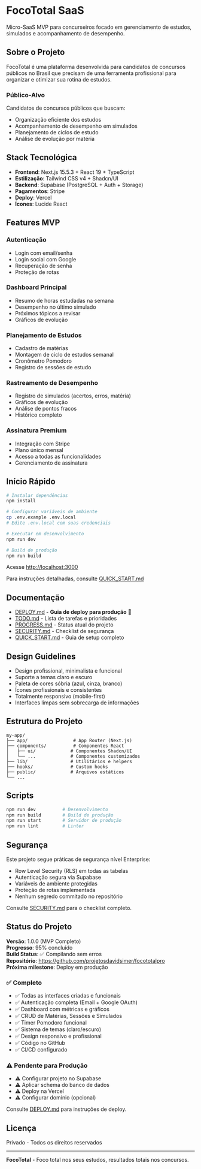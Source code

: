 # FocoTotal SaaS

Micro-SaaS MVP para concurseiros focado em gerenciamento de estudos, simulados e acompanhamento de desempenho.

## Sobre o Projeto

FocoTotal é uma plataforma desenvolvida para candidatos de concursos públicos no Brasil que precisam de uma ferramenta profissional para organizar e otimizar sua rotina de estudos.

### Público-Alvo
Candidatos de concursos públicos que buscam:
- Organização eficiente dos estudos
- Acompanhamento de desempenho em simulados
- Planejamento de ciclos de estudo
- Análise de evolução por matéria

## Stack Tecnológica

- **Frontend**: Next.js 15.5.3 + React 19 + TypeScript
- **Estilização**: Tailwind CSS v4 + Shadcn/UI
- **Backend**: Supabase (PostgreSQL + Auth + Storage)
- **Pagamentos**: Stripe
- **Deploy**: Vercel
- **Ícones**: Lucide React

## Features MVP

### Autenticação
- Login com email/senha
- Login social com Google
- Recuperação de senha
- Proteção de rotas

### Dashboard Principal
- Resumo de horas estudadas na semana
- Desempenho no último simulado
- Próximos tópicos a revisar
- Gráficos de evolução

### Planejamento de Estudos
- Cadastro de matérias
- Montagem de ciclo de estudos semanal
- Cronômetro Pomodoro
- Registro de sessões de estudo

### Rastreamento de Desempenho
- Registro de simulados (acertos, erros, matéria)
- Gráficos de evolução
- Análise de pontos fracos
- Histórico completo

### Assinatura Premium
- Integração com Stripe
- Plano único mensal
- Acesso a todas as funcionalidades
- Gerenciamento de assinatura

## Início Rápido

```bash
# Instalar dependências
npm install

# Configurar variáveis de ambiente
cp .env.example .env.local
# Edite .env.local com suas credenciais

# Executar em desenvolvimento
npm run dev

# Build de produção
npm run build
```

Acesse [http://localhost:3000](http://localhost:3000)

Para instruções detalhadas, consulte [QUICK_START.md](./QUICK_START.md)

## Documentação

- [DEPLOY.md](./DEPLOY.md) - **Guia de deploy para produção** 🚀
- [TODO.md](./TODO.md) - Lista de tarefas e prioridades
- [PROGRESS.md](./PROGRESS.md) - Status atual do projeto
- [SECURITY.md](./SECURITY.md) - Checklist de segurança
- [QUICK_START.md](./QUICK_START.md) - Guia de setup completo

## Design Guidelines

- Design profissional, minimalista e funcional
- Suporte a temas claro e escuro
- Paleta de cores sóbria (azul, cinza, branco)
- Ícones profissionais e consistentes
- Totalmente responsivo (mobile-first)
- Interfaces limpas sem sobrecarga de informações

## Estrutura do Projeto

```
my-app/
├── app/                 # App Router (Next.js)
├── components/          # Componentes React
│   ├── ui/             # Componentes Shadcn/UI
│   └── ...             # Componentes customizados
├── lib/                # Utilitários e helpers
├── hooks/              # Custom hooks
├── public/             # Arquivos estáticos
└── ...
```

## Scripts

```bash
npm run dev          # Desenvolvimento
npm run build        # Build de produção
npm run start        # Servidor de produção
npm run lint         # Linter
```

## Segurança

Este projeto segue práticas de segurança nível Enterprise:
- Row Level Security (RLS) em todas as tabelas
- Autenticação segura via Supabase
- Variáveis de ambiente protegidas
- Proteção de rotas implementada
- Nenhum segredo commitado no repositório

Consulte [SECURITY.md](./SECURITY.md) para o checklist completo.

## Status do Projeto

**Versão**: 1.0.0 (MVP Completo)  
**Progresso**: 95% concluído  
**Build Status**: ✅ Compilando sem erros  
**Repositório**: https://github.com/projetosdavidsimer/focototalpro  
**Próxima milestone**: Deploy em produção

### ✅ Completo
- ✅ Todas as interfaces criadas e funcionais
- ✅ Autenticação completa (Email + Google OAuth)
- ✅ Dashboard com métricas e gráficos
- ✅ CRUD de Matérias, Sessões e Simulados
- ✅ Timer Pomodoro funcional
- ✅ Sistema de temas (claro/escuro)
- ✅ Design responsivo e profissional
- ✅ Código no GitHub
- ✅ CI/CD configurado

### ⚠️ Pendente para Produção
- ⚠️ Configurar projeto no Supabase
- ⚠️ Aplicar schema do banco de dados
- ⚠️ Deploy na Vercel
- ⚠️ Configurar domínio (opcional)

Consulte [DEPLOY.md](./DEPLOY.md) para instruções de deploy.

## Licença

Privado - Todos os direitos reservados

---

**FocoTotal** - Foco total nos seus estudos, resultados totais nos concursos.
